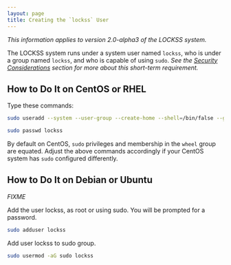 ```yaml
---
layout: page
title: Creating the `lockss` User
---
```


*This information applies to version 2.0-alpha3 of the LOCKSS system.*

The LOCKSS system runs under a system user named `lockss`, who is under a group named `lockss`, and who is capable of using `sudo`. *See the [Security Considerations](../introduction/security) section for more about this short-term requirement.*

<!-- #osversion -->
## How to Do It on CentOS or RHEL

Type these commands:

```bash
sudo useradd --system --user-group --create-home --shell=/bin/false --groups=wheel lockss

sudo passwd lockss
```

By default on CentOS, `sudo` privileges and membership in the `wheel` group are equated. Adjust the above commands accordingly if your CentOS system has `sudo` configured differently.

## How to Do It on Debian or Ubuntu

*FIXME*

Add the user lockss, as root or using sudo. You will be prompted for a password.

```bash
sudo adduser lockss
```

Add user lockss to sudo group.

```bash
sudo usermod -aG sudo lockss
```
